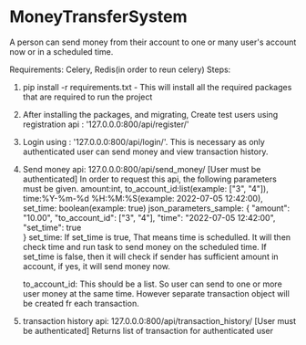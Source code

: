 # MoneyTransferSystem
A person can send money from their account to one or many user's account now or in a scheduled time.


Requirements: Celery, Redis(in order to reun celery)
Steps:
1. pip install -r requirements.txt - This will install all the required packages that are required to run the project
2. After installing the packages, and migrating, Create test users using registration api : '127.0.0.0:800/api/register/'
3. Login using : '127.0.0.0:800/api/login/'. This is necessary as only authenticated user can send money and view transaction history.
4. Send money api: 127.0.0.0:800/api/send_money/ [User must be authenticated]
    In order to request this api, the following parameters must be given. 
    amount:int, to_account_id:list(example: ["3", "4"]), time:%Y-%m-%d %H:%M:%S(example: 2022-07-05 12:42:00), set_time: boolean(example: true)
    json_parameters_sample: {
                            "amount": "10.00",
                            "to_account_id": ["3", "4"],
                            "time": "2022-07-05 12:42:00",
                            "set_time": true   
                        }
      set_time: If set_time is true, That means  time is schedulled. It will then check time and run task to send money on the scheduled time.
                If set_time is false, then it will check if sender has sufficient amount in account, if yes, it will send money now. 
       
      to_account_id: This should be a list. So user can send to one or more user money at the same time. However separate transaction object will be created fr each            transaction.
      
5. transaction history api: 127.0.0.0:800/api/transaction_history/ [User must be authenticated]
    Returns list of transaction for authenticated user
       
                    